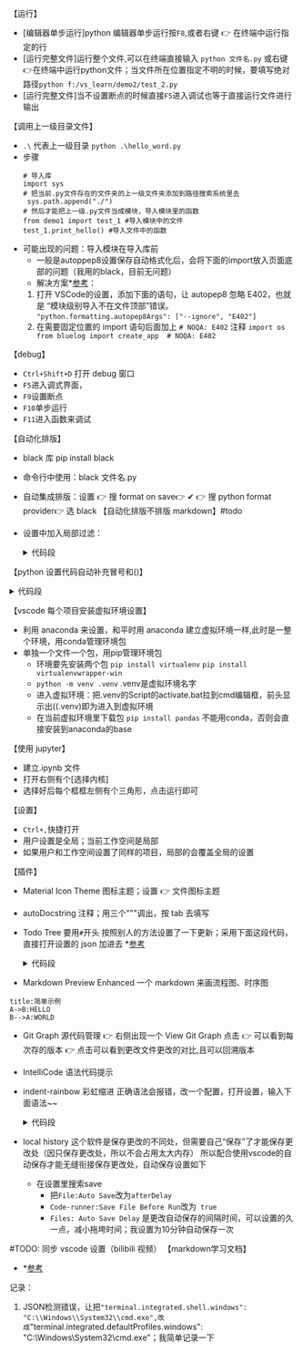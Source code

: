 【运行】
- [编辑器单步运行]python 编辑器单步运行按`F8`,或者右键 👉 在终端中运行指定的行
- [运行完整文件]运行整个文件,可以在终端直接输入 `python 文件名.py` 或右键👉在终端中运行python文件；当文件所在位置指定不明的时候，要填写绝对路径`python f:/vs_learn/demo2/test_2.py`
- [运行完整文件]当不设置断点的时候直接`F5`进入调试也等于直接运行文件进行输出


【调用上一级目录文件】
- `.\` 代表上一级目录  `python .\hello_word.py`
- 步骤
   ```
   # 导入库
   import sys
   # 把当前.py文件存在的文件夹的上一级文件夹添加到路径搜索系统里去
    sys.path.append("./")
   # 然后才能把上一级.py文件当成模块，导入模块里的函数
   from demo1 import test_1 #导入模块中的文件
   test_1.print_hello() #导入文件中的函数
  ```
- 可能出现的问题：导入模块在导入库前 
    - 一般是autoppep8设置保存自动格式化后，会将下面的import放入页面底部的问题（我用的black，目前无问题）
    - 解决方案*[参考](https://blog.csdn.net/qq_16829085/article/details/107214948?utm_medium=distribute.pc_aggpage_search_result.none-task-blog-2~aggregatepage~first_rank_ecpm_v1~rank_v31_ecpm-1-107214948-null-null.pc_agg_new_rank&utm_term=pep8%E8%AE%BE%E7%BD%AEimport%E9%A1%BA%E5%BA%8F+vscode&spm=1000.2123.3001.4430)：
    1. 打开 VSCode的设置，添加下面的语句，让 autopep8 忽略 E402，也就是 “模块级别导入不在文件顶部”错误。
      `"python.formatting.autopep8Args": ["--ignore", "E402"]`
    2. 在需要固定位置的 import 语句后面加上 `# NOQA: E402` 注释
      ```
      import os
      from bluelog import create_app  # NOQA: E402
      ```



【debug】
- `Ctrl+Shift+D` 打开 debug 窗口
- `F5`进入调式界面，
- `F9`设置断点
- `F10`单步运行
- `F11`进入函数来调试

【自动化排版】
- black 库 pip install black
- 命令行中使用：black 文件名.py
- 自动集成排版：设置 👉 搜 format on save👉 ✔
  👉 搜 python format provider👉 选 black
  【自动化排版不排版 markdown】#todo
- 设置中加入局部过滤：
    <details><summary>代码段</summary>
    <p>

    ```
    "[markdown]": {
        "editor.wordWrap": "on",
        "editor.quickSuggestions": false,
        "editor.formatOnSave": false
      },
    ```
    </details> </p>

【python 设置代码自动补充冒号和()】
  <details><summary>代码段</summary>
  <p>
  
  ```
  "python.analysis.completeFunctionParens": true,
  "python.autoComplete.addBrackets": true,
  ```
  </details> </p>

【vscode 每个项目安装虚拟环境设置】
- 利用 anaconda 来设置，和平时用 anaconda 建立虚拟环境一样,此时是一整个环境，用conda管理环境包
- 单独一个文件一个包，用pip管理环境包
    - 环境要先安装两个包 `pip install virtualenv` `pip install virtualenvwrapper-win`
    - `python -m venv .venv`       .venv是虚拟环境名字
    - 进入虚拟环境：把.venv的Script的activate.bat拉到cmd编辑框，前头显示出((.venv)即为进入到虚拟环境
    - 在当前虚拟环境里下载包  `pip install pandas` 不能用conda，否则会直接安装到anaconda的base







【使用 jupyter】
- 建立.ipynb 文件
- 打开右侧有个[选择内核]
- 选择好后每个框框左侧有个三角形，点击运行即可

【设置】
- `Ctrl+,`快捷打开
- 用户设置是全局；当前工作空间是局部
- 如果用户和工作空间设置了同样的项目，局部的会覆盖全局的设置

【插件】
- Material Icon Theme
  图标主题；设置 👉 文件图标主题

- autoDocstring
  注释；用三个"""调出，按 tab 去填写

- Todo Tree
  要用`#`开头
  按照别人的方法设置了一下更新；采用下面这段代码，直接打开设置的 json 加进去 \*[参考](https://blog.csdn.net/cc1998414/article/details/115408584)

  <details><summary>代码段</summary>
  <p>

  ```
    "todo-tree.tree.showScanModeButton": false,
    "todo-tree.filtering.excludeGlobs": ["**/node_modules", "*.xml", "*.XML"],
    "todo-tree.filtering.ignoreGitSubmodules": true,
    "todohighlight.keywords": [
    ],
    "todo-tree.tree.showCountsInTree": true,
    "todohighlight.keywordsPattern": "TODO:|FIXME:|NOTE:|\\(([^)]+)\\)",
    "todohighlight.defaultStyle": {

    },
    "todohighlight.isEnable": false,
    "todo-tree.highlights.customHighlight": {
      "BUG": {
        "icon": "bug",
        "foreground": "#F56C6C",
        "type": "line"
      },
      "FIXME": {
        "icon": "flame",
        "foreground": "#FF9800",
        "type":"line"
      },
      "TODO":{
        "foreground": "#FFEB38",
        "type":"line"
      },
      "NOTE":{
        "icon": "note",
        "foreground": "#67C23A",
        "type":"line"
      },
      "INFO":{
        "icon": "info",
        "foreground": "#909399",
        "type":"line"
      },
      "TAG":{
        "icon": "tag",
        "foreground": "#409EFF",
        "type":"line"
      },
      "HACK":{
        "icon": "versions",
        "foreground": "#E040FB",
        "type":"line"
      },
      "XXX":{
        "icon": "unverified",
        "foreground": "#E91E63",
        "type":"line"
      }
    },
    "todo-tree.general.tags": [
      "BUG",
      "HACK",
      "FIXME",
      "TODO",
      "INFO",
      "NOTE",
      "TAG",
      "XXX"
    ],
    "todo-tree.general.statusBar": "total",
  ```
  </details> </p>

- Markdown Preview Enhanced
  一个 markdown 来画流程图、时序图

```sequence
title:简单示例
A->B:HELLO
B-->A:WORLD
```

- Git Graph
  源代码管理 👉 右侧出现一个 View Git Graph 点击 👉 可以看到每次存的版本 👉 点击可以看到更改文件更改的对比,且可以回溯版本

- IntelliCode
  语法代码提示

- indent-rainbow
  彩虹缩进
  正确语法会报错，改一个配置，打开设置，输入下面语法~~
    <details><summary>代码段</summary>
    <p>

    ```
        "todo-tree.general.statusBar": "total",
        "indentRainbow.ignoreErrorLanguages": [
            "python"
        ],
    ```
    </details> </p>

- local history
  这个软件是保存更改的不同处，但需要自己“保存”了才能保存更改处（因只保存更改处，所以不会占用太大内存）
  所以配合使用vscode的自动保存才能无缝衔接保存更改处，自动保存设置如下
  - 在设置里搜索save
    - 把`File:Auto Save`改为`afterDelay`
    - `Code-runner:Save File Before Run`改为` true`
    - `Files: Auto Save Delay` 是更改自动保存的间隔时间，可以设置的久一点，减小拖垮时间；我设置为10分钟自动保存一次

#TODO: 同步 vscode 设置（bilibili 视频）
【markdown学习文档】
  - *[参考](https://docs.github.com/cn/get-started/writing-on-github/getting-started-with-writing-and-formatting-on-github/basic-writing-and-formatting-syntax)

记录：
1. JSON检测错误，让把`"terminal.integrated.shell.windows": "C:\\Windows\\System32\\cmd.exe",改成`"terminal.integrated.defaultProfiles.windows": "C:\\Windows\\System32\\cmd.exe"；我简单记录一下